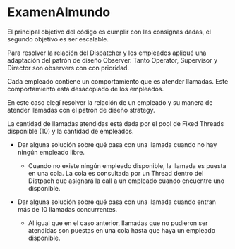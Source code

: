 # ExamenAlmundo
El principal objetivo del código es cumplir con las consignas dadas, el segundo objetivo es ser escalable.

Para resolver la relación del Dispatcher y los empleados apliqué una adaptación del patrón de diseño Observer.
Tanto Operator, Supervisor y Director son observers con con prioridad.

Cada empleado contiene un comportamiento que es atender llamadas. Este comportamiento está desacoplado de los empleados.

En este caso elegí resolver la relación de un empleado y su manera de atender llamadas con el patrón de diseño strategy.

La cantidad de llamadas atendidas está dada por el pool de Fixed Threads disponible (10) y la cantidad de empleados.

- Dar alguna solución sobre qué pasa con una llamada cuando no hay ningún empleado libre.
  - Cuando no existe ningún empleado disponible, la llamada es puesta en una cola. La cola es consultada por un Thread dentro del Distpach que asignará la call a un empleado cuando encuentre uno disponible.

- Dar alguna solución sobre qué pasa con una llamada cuando entran más de 10 llamadas concurrentes.
  - Al igual que en el caso anterior, llamadas que no pudieron ser atendidas son puestas en una cola hasta que haya un empleado disponible.
